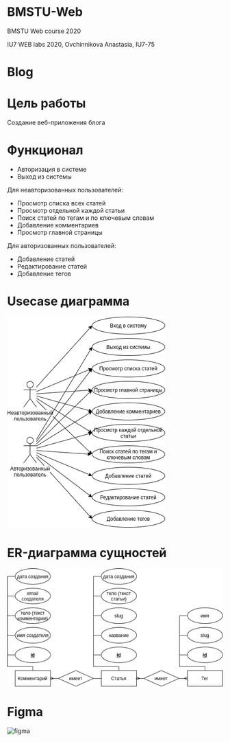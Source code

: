 # BMSTU-Web
BMSTU Web course 2020

IU7 WEB labs 2020, Ovchinnikova Anastasia, IU7-75

# Blog

# Цель работы

Создание веб-приложения блога

# Функционал

* Авторизация в системе
* Выход из системы

Для неавторизованных пользователей:

* Просмотр списка всех статей
* Просмотр отдельной каждой статьи
* Поиск статей по тегам и по ключевым словам
* Добавление комментариев
* Просмотр главной страницы

Для авторизованных пользователей:

* Добавление статей
* Редактирование статей
* Добавление тегов

# Usecase диаграмма

![use-case-diagram](https://github.com/Painted-Black/BMSTU-Web/blob/main/server/diagrams/usecase.png)


# ER-диаграмма сущностей

![er-diagram](https://github.com/Painted-Black/BMSTU-Web/blob/main/server/diagrams/er.png)

# Figma

![figma](https://www.figma.com/file/tfp2dtN6os5NWdo7X0ZuiA/Blog?node-id=2780%3A97)



